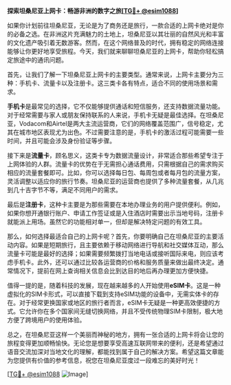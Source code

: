 **探索坦桑尼亚上网卡：畅游非洲的数字之旅[[TG💪+ @esim1088](https://t.me/s/esim1088)]**

如果你计划前往坦桑尼亚，无论是为了商务还是旅行，一款合适的上网卡绝对是你的必备之选。在非洲这片充满魅力的土地上，坦桑尼亚以其壮丽的自然风光和丰富的文化遗产吸引着无数游客。然而，在这个网络普及的时代，拥有稳定的网络连接能够让你更好地享受旅程。今天，我们就来聊聊坦桑尼亚的上网卡，帮助你轻松搞定旅途中的通讯问题。

首先，让我们了解一下坦桑尼亚上网卡的主要类型。通常来说，上网卡主要分为三种：手机卡、流量卡以及注册卡。这三类卡各有特点，适合不同的使用场景和需求。

**手机卡**是最常见的选择，它不仅能够提供通话和短信服务，还支持数据流量功能。对于经常需要与家人或朋友保持联系的人来说，手机卡无疑是最佳选择。在坦桑尼亚，Vodacom和Airtel是两大主流运营商，它们的网络覆盖范围广，信号稳定，尤其在城市地区表现尤为出色。不过需要注意的是，手机卡的激活过程可能需要一些时间，并且可能会涉及身份验证等步骤。

接下来是**流量卡**，顾名思义，这类卡专为数据流量设计，非常适合那些希望专注于上网体验的人群。流量卡的优势在于无需担心通话费用，只需根据自己的需求购买相应的流量套餐即可。比如，你可以选择每日包、每周包或者每月包的流量方案，灵活调整以适应你的旅行节奏。坦桑尼亚的运营商也提供了多种流量套餐，从几兆到几十吉字节不等，满足不同用户的需求。

最后是**注册卡**，这种卡主要是为那些需要在本地办理业务的用户提供便利。例如，如果你想开通银行账户、申请工作签证或是入住酒店时需要出示当地号码，注册卡就能派上用场。虽然它的功能相对单一，但却是解决特定问题的有效工具。

那么，如何选择最适合自己的上网卡呢？首先，你要明确自己在坦桑尼亚的主要活动内容。如果是短期旅行，且主要依赖于移动网络进行导航和社交媒体互动，那么流量卡可能是最好的选择；如果需要频繁拨打当地电话或接听国际来电，则应该考虑手机卡。此外，还可以通过比较各运营商的价格和服务质量来做出最终决定。通常情况下，提前在网上查询相关信息会比到达目的地后再办理更加方便快捷。

值得一提的是，随着科技的发展，现在越来越多的人开始使用**eSIM卡**。这是一种虚拟化的SIM卡形式，可以直接下载到支持eSIM功能的设备中，无需实体卡的存在。对于经常更换国家或地区的旅行者而言，eSIM卡无疑是一种更高效便捷的方式。它允许你在多个国家间无缝切换网络，并且不受传统物理SIM卡限制，极大地方便了跨境用户的使用体验。

总之，在坦桑尼亚这样一个美丽而神秘的地方，拥有一张合适的上网卡将会让您的旅程变得更加顺畅愉快。无论您是想要享受高速互联网带来的便利，还是希望通过语音交流加深对当地文化的理解，都能找到属于自己的解决方案。希望这篇文章能为您提供有价值的参考信息，祝您在坦桑尼亚度过一段难忘的美好时光！

[[TG💪+ @esim1088](https://t.me/s/esim1088) ![Image](https://i.postimg.cc/4NQfJmqS/Snipaste-2025-05-13-00-14-12.png)]